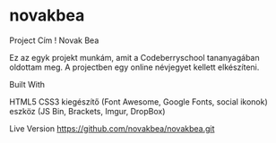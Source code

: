 # novakbea
Project Cím !
Novak Bea

Ez az egyk projekt munkám, amit a Codeberryschool tananyagában oldottam meg. 
A projectben egy online névjegyet kellett elkészíteni.

Built With

HTML5
CSS3
kiegészítő (Font Awesome, Google Fonts, social ikonok)
eszköz (JS Bin, Brackets, Imgur, DropBox)

Live Version
https://github.com/novakbea/novakbea.git

